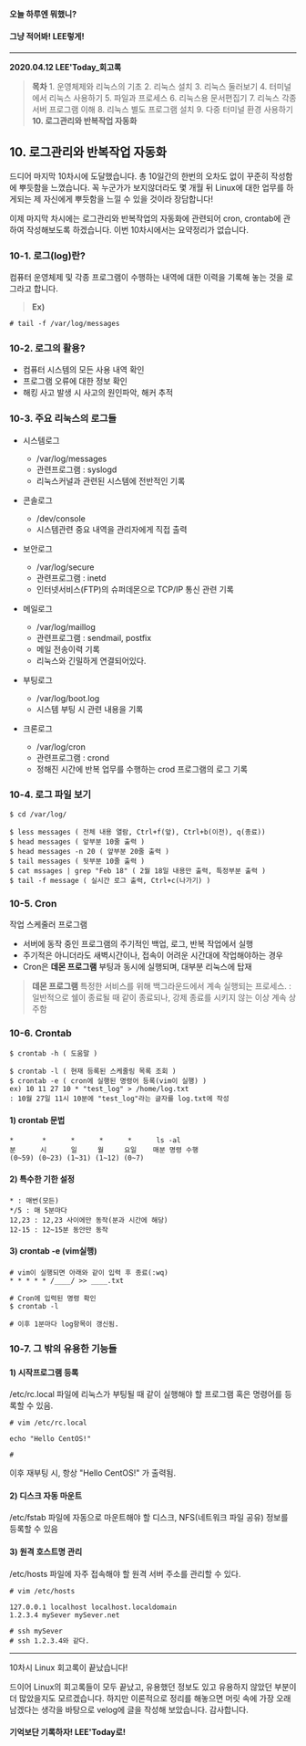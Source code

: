 #### 오늘 하루엔 뭐했니?
#### 그냥 적어봐! LEE렇게!
___
**2020.04.12 LEE'Today_회고록**
> **목차**
	1. 운영체제와 리눅스의 기초
    2. 리눅스 설치
    3. 리눅스 둘러보기
    4. 터미널에서 리눅스 사용하기
    5. 파일과 프로세스
    6. 리눅스용 문서편집기
    7. 리눅스 각종 서버 프로그램 이해
    8. 리눅스 별도 프로그램 설치
    9. 다중 터미널 환경 사용하기
    **10. 로그관리와 반복작업 자동화**
    
## 10. 로그관리와 반복작업 자동화
드디어 마지막 10차시에 도달했습니다.
총 10일간의 한번의 오차도 없이 꾸준히 작성함에 뿌듯함을 느꼈습니다.
꼭 누군가가 보지않더라도 몇 개월 뒤 Linux에 대한 업무를 하게되는 제 자신에게 뿌듯함을 느낄 수 있을 것이라 장담합니다!

이제 마지막 차시에는 로그관리와 반복작업의 자동화에 관련되어 cron, crontab에 관하여 작성해보도록 하겠습니다.
이번 10차시에서는 요약정리가 없습니다.

### 10-1. 로그(log)란?
컴퓨터 운영체제 및 각종 프로그램이 수행하는 내역에 대한 이력을 기록해 놓는 것을 로그라고 합니다.

>**Ex)**
```
# tail -f /var/log/messages
```

### 10-2. 로그의 활용?
* 컴퓨터 시스템의 모든 사용 내역 확인
* 프로그램 오류에 대한 정보 확인
* 해킹 사고 발생 시 사고의 원인파악, 해커 추적

### 10-3. 주요 리눅스의 로그들
* 시스템로그
	- /var/log/messages
    - 관련프로그램 : syslogd
    - 리눅스커널과 관련된 시스템에 전반적인 기록
    
* 콘솔로그
	- /dev/console
    - 시스템관련 중요 내역을 관리자에게 직접 출력

* 보안로그
	- /var/log/secure
    - 관련프로그램 : inetd
    - 인터넷서비스(FTP)의 슈퍼데몬으로 TCP/IP 통신 관련 기록
    
* 메일로그
	- /var/log/maillog
    - 관련프로그램 : sendmail, postfix
    - 메일 전송이력 기록
    - 리눅스와 긴밀하게 연결되어있다.

* 부팅로그
	- /var/log/boot.log
    - 시스템 부팅 시 관련 내용을 기록
    
* 크론로그
	- /var/log/cron
    - 관련프로그램 : crond
    - 정해진 시간에 반복 업무를 수행하는 crod 프로그램의 로그 기록
    
### 10-4. 로그 파일 보기
```
$ cd /var/log/

$ less messages ( 전체 내용 열람, Ctrl+f(앞), Ctrl+b(이전), q(종료))
$ head messages ( 앞부분 10줄 출력 )
$ head messages -n 20 ( 앞부분 20줄 출력 )
$ tail messages ( 뒷부분 10줄 출력 )
$ cat mssages | grep "Feb 18" ( 2월 18일 내용만 출력, 특정부분 출력 )
$ tail -f message ( 실시간 로그 출력, Ctrl+c(나가기) )
```
    
### 10-5. Cron
작업 스케줄러 프로그램
* 서버에 동작 중인 프로그램의 주기적인 백업, 로그, 반복 작업에서 실행
* 주기적은 아니더라도 새벽시간이나, 접속이 어려운 시간대에 작업해야하는 경우
* Cron은 **데몬 프로그램** 부팅과 동시에 실행되며, 대부분 리눅스에 탑재
> **데몬 프로그램**
특정한 서비스를 위해 백그라운드에서 계속 실행되는 프로세스.
: 일반적으로 쉘이 종료될 때 같이 종료되나, 강제 종료를 시키지 않는 이상 계속 상주함

### 10-6. Crontab
```
$ crontab -h ( 도움말 )

$ crontab -l ( 현재 등록된 스케줄링 목록 조회 )
$ crontab -e ( cron에 실행된 명령어 등록(vim이 실행) )
ex) 10 11 27 10 * "test_log" > /home/log.txt
: 10월 27일 11시 10분에 "test_log"라는 글자를 log.txt에 작성
```

#### 1) crontab 문법
```
*       *      *      *      *      ls -al
분      시      일     월     요일    매분 명령 수행
(0~59) (0~23) (1~31) (1~12) (0~7)
```

#### 2) 특수한 기한 설정
```
* : 매번(모든)
*/5 : 매 5분마다
12,23 : 12,23 사이에만 동작(분과 시간에 해당)
12-15 : 12~15분 동안만 동작
```

#### 3) crontab -e (vim실행)
```
# vim이 실행되면 아래와 같이 입력 후 종료(:wq)
* * * * * /____/ >> ____.txt

# Cron에 입력된 명령 확인
$ crontab -l

# 이후 1분마다 log항목이 갱신됨.
```

### 10-7. 그 밖의 유용한 기능들
#### 1) 시작프로그램 등록
/etc/rc.local 파일에 리눅스가 부팅될 때 같이 실행해야 할 프로그램 혹은 명령어를 등록할 수 있음.
```
# vim /etc/rc.local

echo "Hello CentOS!"

#
```
이후 재부팅 시, 항상 "Hello CentOS!" 가 출력됨.

#### 2) 디스크 자동 마운트
/etc/fstab 파일에 자동으로 마운트해야 할 디스크, NFS(네트워크 파일 공유) 정보를 등록할 수 있음

#### 3) 원격 호스트명 관리
/etc/hosts 파일에 자주 접속해야 할 원격 서버 주소를 관리할 수 있다.
```
# vim /etc/hosts

127.0.0.1 localhost localhost.localdomain
1.2.3.4 mySever mySever.net

# ssh mySever 
# ssh 1.2.3.4와 같다.
```

___
10차시 Linux 회고록이 끝났습니다!

드이어 Linux의 회고록들이 모두 끝났고, 유용했던 정보도 있고 유용하지 않았던 부분이 더 많았을지도 모르겠습니다.
하지만 이론적으로 정리를 해놓으면 머릿 속에 가장 오래 남겠다는 생각을 바탕으로 velog에 글을 작성해 보았습니다.
감사합니다.
#### 기억보단 기록하자! LEE'Today로!
